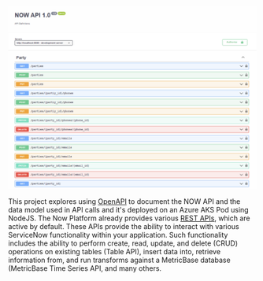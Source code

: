 ![Intro](./docs/now-openapi.png)

This project explores using [OpenAPI](https://www.openapis.org/) to document the NOW API and the data model used in API calls and it's deployed on an Azure AKS Pod using NodeJS. The Now Platform already provides various [REST APIs](https://docs.servicenow.com/bundle/tokyo-application-development/page/build/applications/concept/api-rest.html), which are active by default. These APIs provide the ability to interact with various ServiceNow functionality within your application. Such functionality includes the ability to perform create, read, update, and delete (CRUD) operations on existing tables (Table API), insert data into, retrieve information from, and run transforms against a MetricBase database (MetricBase Time Series API, and many others. 